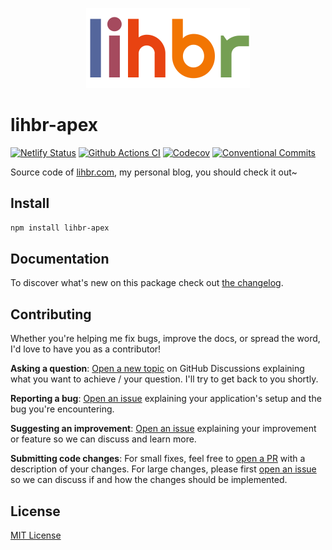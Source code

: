 <p align="center">
  <a href="https://lihbr.com">
    <img src="./.github/logo.svg" alt="lihbr-apex" height="128" />
  </a>
</p>

# lihbr-apex

[![Netlify Status][netlify-status-src]][netlify-status-href]
[![Github Actions CI][github-actions-ci-src]][github-actions-ci-href]
[![Codecov][codecov-src]][codecov-href]
[![Conventional Commits][conventional-commits-src]][conventional-commits-href]

Source code of [lihbr.com][lihbr], my personal blog, you should check it out~

<!--

TODO: Create a small list of package features:

- 🤔 &nbsp;A useful feature;
- 🥴 &nbsp;Another useful feature;
- 🙃 &nbsp;A final useful feature.

 -->

## Install

```bash
npm install lihbr-apex
```

## Documentation

To discover what's new on this package check out [the changelog][changelog].

## Contributing

Whether you're helping me fix bugs, improve the docs, or spread the word, I'd love to have you as a contributor!

**Asking a question**: [Open a new topic][repo-question] on GitHub Discussions explaining what you want to achieve / your question. I'll try to get back to you shortly.

**Reporting a bug**: [Open an issue][repo-bug-report] explaining your application's setup and the bug you're encountering.

**Suggesting an improvement**: [Open an issue][repo-feature-request] explaining your improvement or feature so we can discuss and learn more.

**Submitting code changes**: For small fixes, feel free to [open a PR][repo-pull-requests] with a description of your changes. For large changes, please first [open an issue][repo-feature-request] so we can discuss if and how the changes should be implemented.

## License

[MIT License][license]

<!-- Links -->

[lihbr]: https://lihbr.com
[changelog]: ./CHANGELOG.md
[license]: ./LICENSE
[repo-question]: https://github.com/lihbr/apex/discussions
[repo-bug-report]: https://github.com/lihbr/apex/issues/new?assignees=&labels=bug&template=bug_report.md&title=
[repo-feature-request]: https://github.com/lihbr/apex/issues/new?assignees=&labels=enhancement&template=feature_request.md&title=
[repo-pull-requests]: https://github.com/lihbr/apex/pulls

<!-- Badges -->

[netlify-status-src]: https://api.netlify.com/api/v1/badges/b6c4b56f-2cfe-4762-a68f-6cf7d5c730e7/deploy-status
[netlify-status-href]: https://app.netlify.com/sites/lihbr/deploys
[github-actions-ci-src]: https://github.com/lihbr/apex/workflows/ci/badge.svg
[github-actions-ci-href]: https://github.com/lihbr/apex/actions?query=workflow%3Aci
[codecov-src]: https://img.shields.io/codecov/c/github/lihbr/apex.svg
[codecov-href]: https://codecov.io/gh/lihbr/apex
[conventional-commits-src]: https://img.shields.io/badge/Conventional%20Commits-1.0.0-yellow.svg
[conventional-commits-href]: https://conventionalcommits.org
